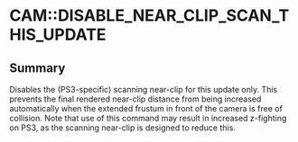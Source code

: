 # CAM::DISABLE_NEAR_CLIP_SCAN_THIS_UPDATE

## Summary
Disables the (PS3-specific) scanning near-clip for this update only. This prevents the final rendered near-clip distance from being increased automatically when the extended frustum in front of the camera is free of collision. Note that use of this command may result in increased z-fighting on PS3, as the scanning near-clip is designed to reduce this.
